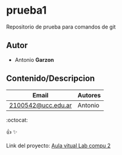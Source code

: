 # prueba1
Repositorio de prueba para comandos de git

## Autor 
* Antonio **Garzon**


## Contenido/Descripcion 

| Email | Autores |
|-------|---------|
|2100542@ucc.edu.ar| Antonio|

:octocat:

:+1:
:sparkles:

Link del proyecto: [Aula vitual Lab compu 2](https://campusvirtual.ucc.edu.ar/course/view.php?id=6694)
